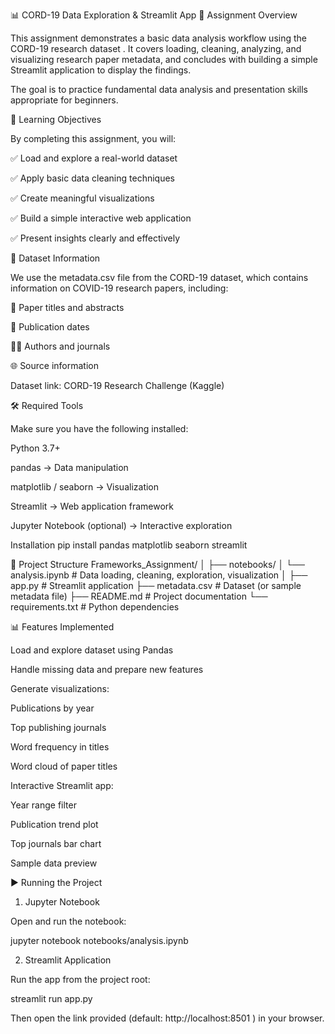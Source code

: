 📊 CORD-19 Data Exploration & Streamlit App
📘 Assignment Overview

This assignment demonstrates a basic data analysis workflow using the CORD-19 research dataset
.
It covers loading, cleaning, analyzing, and visualizing research paper metadata, and concludes with building a simple Streamlit application to display the findings.

The goal is to practice fundamental data analysis and presentation skills appropriate for beginners.

🎯 Learning Objectives

By completing this assignment, you will:

✅ Load and explore a real-world dataset

✅ Apply basic data cleaning techniques

✅ Create meaningful visualizations

✅ Build a simple interactive web application

✅ Present insights clearly and effectively

📂 Dataset Information

We use the metadata.csv file from the CORD-19 dataset, which contains information on COVID-19 research papers, including:

📝 Paper titles and abstracts

📅 Publication dates

👨‍🔬 Authors and journals

🌐 Source information


Dataset link: CORD-19 Research Challenge (Kaggle)

🛠️ Required Tools

Make sure you have the following installed:

Python 3.7+

pandas
 → Data manipulation

matplotlib
 / seaborn
 → Visualization

Streamlit
 → Web application framework

Jupyter Notebook
 (optional) → Interactive exploration

Installation
pip install pandas matplotlib seaborn streamlit

🚀 Project Structure
Frameworks_Assignment/
│
├── notebooks/
│   └── analysis.ipynb       # Data loading, cleaning, exploration, visualization
│
├── app.py                   # Streamlit application
├── metadata.csv             # Dataset (or sample metadata file)
├── README.md                # Project documentation
└── requirements.txt         # Python dependencies

📊 Features Implemented

Load and explore dataset using Pandas

Handle missing data and prepare new features

Generate visualizations:

Publications by year

Top publishing journals

Word frequency in titles

Word cloud of paper titles

Interactive Streamlit app:

Year range filter

Publication trend plot

Top journals bar chart

Sample data preview

▶️ Running the Project
1. Jupyter Notebook

Open and run the notebook:

jupyter notebook notebooks/analysis.ipynb

2. Streamlit Application

Run the app from the project root:

streamlit run app.py


Then open the link provided (default: http://localhost:8501
) in your browser.